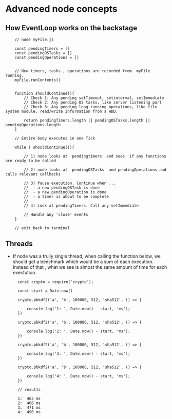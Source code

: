 # Advanced node concepts


## How EventLoop works on the backstage



        // node myFile.js

        const pendingTimers = []
        const pendingOSTasks = []
        const pendingOperations = []


        // New timers, tasks , operations are recorded from  myFile running.
        myFile.runContents()    


        function shouldContinue(){
            // Check 1: Any pending setTimeout, setinterval, setImmediate
            // Check 2: Any pending OS tasks, like server listening port
            // Check 3: Any pending long running operations, like file system module, read/write information from a HDD.

            return pendingTimers.length || pendingOSTasks.length || pendingOperations.length
        }

        // Entire body executes in one Tick

        while ( shouldContinue()){

            // 1) node looks at  pendingtimers  and sees  if any functions are ready to be called

            // 2) node looks at  pendingOSTasks  and pendingOperations and calls relevant callbacks
                
            // 3) Pause execution. Continue when ... 
            //  - a new pendingOSTask is done
            //  - a new pendingOperation is done
            //  - a timer is about to be complete
            // 
            // 4) Look at pendingTimers. Call any setImmediate

            // Handle any 'close' events
        }

        // exit back to terminal 
    

## Threads

- If node was a trully single thread, when calling the function below, we should get a benchmark which would be a sum of each execution. Instead of that , what we see is almost the same amount of time for each exectution.

        const crypto = require('crypto');

        const start = Date.now()

        crypto.pbkdf2('a', 'b', 100000, 512, 'sha512', () => {

            console.log('1: ', Date.now() - start, 'ms');
        })

        crypto.pbkdf2('a', 'b', 100000, 512, 'sha512', () => {

            console.log('2: ', Date.now() - start, 'ms');
        })

        crypto.pbkdf2('a', 'b', 100000, 512, 'sha512', () => {

            console.log('3: ', Date.now() - start, 'ms');
        })

        crypto.pbkdf2('a', 'b', 100000, 512, 'sha512', () => {

            console.log('4: ', Date.now() - start, 'ms');
        })

        // results

        1:  463 ms
        2:  466 ms
        3:  471 ms
        4:  490 ms

